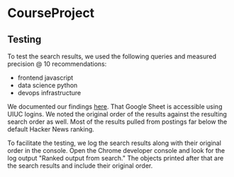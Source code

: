 # CourseProject

## Testing

To test the search results, we used the following queries and measured precision @ 10 recommendations:

* frontend javascript
* data science python
* devops infrastructure

We documented our findings [here](https://docs.google.com/spreadsheets/d/1-DkfujZc6qVkG42upE_-XXvm2gTSTwqhBM8Nog3A8jg/edit?usp=sharing). That Google Sheet is accessible using UIUC logins. We noted the original order of the results against the resulting search order as well. Most of the results pulled from postings far below the default Hacker News ranking.

To facilitate the testing, we log the search results along with their original order in the console. Open the Chrome developer console and look for the log output "Ranked output from search." The objects printed after that are the search results and include their original order.
